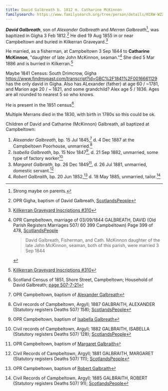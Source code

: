 ```yaml
---
title: David Galbreath b. 1812 m. Catharine McKinnon
familysearch: https://www.familysearch.org/tree/person/details/KCRW-WZZ
---
```

***David Galbreath***, son of *Alexander Galbreath* and *Merran Galbreath*[^maybe], was bapitized in Gigha 3 Feb 1812.[^birth] He died  19 Aug 1855 in or near Campbeltown and buried in Kilkerran Graveyard.[^burial]

He married, as a fisherman, at Campbeltown 3 Sep 1844 to **Catharine McKinnon**, "daughter of late John McKinnon, seaman."[^marriage]   She died  5 Mar 1886 and is burried in Kilkerran.[^burial]

Maybe 1841 Census: South Drimcrow, Gigha https://www.findmypast.com/transcript?id=GBC%2F1841%2F0016661129  has the only david in Gigha.  Also has ALexander (father) at age 60 / ~1781, and Marion age 20 / ~ 1821, and some grandchild? Alex age 5 / 1836.   Ages are all rounded to nearest 5 so who knows.

He is present in the 1851 census[^census1851]
 
Multiple Merrans died in the 1830, with birth in 1780s so this could be ok.


Children of David and Catharine (McKinnon) Galbreath, all baptized at Campbeltown:

1. *Alexander Galbreath*, bp. 15 Jul 1845,[^alexander-birth] d. 4 Dec 1887 at the Campbeltown Poorhouse, unmarried.[^alexander-death]
2. *Isabella Galbreath*, bp. 15 Nov 1847[^isabella-birth], d. 21 Sep 1882, unmarried, some type of factory worker[^isabella-death]
3. *Margaret Galbraith*, bp. 26 Dec 1849[^margaret-birth], d. 26 Jul 1881, unmarried, domestic servant.[^margaret-death]
4. *Robert Galbraith*, bp. 20 Jun 1852,[^robert-birth] d. 18 May 1885, unmarried, tailor.[^robert-death]

[^maybe]: Strong maybe on parents.

[^birth]: OPR Gigha, baptism of David Galbreath, [ScotlandsPeople](https://www.scotlandspeople.gov.uk/record-results?search_type=people&event=%28B%20OR%20C%20OR%20S%29&record_type%5B0%5D=opr_births&church_type=Old%20Parish%20Registers&dl_cat=church&dl_rec=church-births-baptisms&surname=galbreath&surname_so=fuzzy&forename=david&forename_so=starts&sex=M&from_year=1810&to_year=1812&parent_names_so=exact&parent_name_two_so=exact&county=ARGYLL&record=Church%20of%20Scotland%20%28old%20parish%20registers%29%20Roman%20Catholic%20Church%20Other%20churches)

[^marriage]: OPR Campbeltown, marriage of 03/09/1844 GALBREATH, DAVID (Old Parish Registers Marriages 507/ 60 399 Campbeltown) Page 399 of 478, [ScotlandsPeople](https://www.scotlandspeople.gov.uk/view-image/nrs_opr_records/9530949?image=399)
    > David Galbreath, Fisherman, and Cath. McKinnon
    > daughter of the late John McKinnon, seaman,
    > both of this parish, were married 3 Sep 1844
    
[^burial]: [Killkerran Graveyard Inscriptions #310](/sources/kilkerran-graveyard-inscriptions.md#310)

[^census1851]: Scotland Census of 1851, Shore Street, Campbeltown; Household of David Galbreath; [page 507-7-21](/sources/scotland-census-1851-campbeltown.md#507-7-21)

[^alexander-birth]: OPR Campbeltown, baptism of [Alexander Galbreath](/sources/opr-campbeltown-births.md#1845-07-15-alexander-galbreath)

[^alexander-death]: Civil records of Campbeltown, Argyll; 1887 GALBRAITH, ALEXANDER (Statutory registers Deaths 507/ 158); [ScotlandsPeople](https://www.scotlandspeople.gov.uk/view-image/nrs_stat_deaths/2882348)

[^isabella-birth]: OPR Campbeltown, baptism of [Isabella Galbreath](/sources/opr-campbeltown-births.md#1847-11-15-isabella-galbreath)

[^isabella-death]: Civil records of Campbeltown, Argyll; 1882 GALBRAITH, ISABELLA (Statutory registers Deaths 507/ 128); [ScotlandsPeople](https://www.scotlandspeople.gov.uk/view-image/nrs_stat_deaths/2514575)

[^margaret-birth]: OPR Campbeltown, baptism of [Margaret Galbraith](/sources/opr-campbeltown-births.md#1849-12-26-margaret-galbraith)

[^margaret-death]: Civil Records of Campbeltown, Argyll; 1881 GALBRAITH, MARGARET (Statutory registers Deaths 507/ 111); [ScotlandsPeople](https://www.scotlandspeople.gov.uk/view-image/nrs_stat_deaths/2360572)

[^robert-birth]: OPR Campbeltown, baptism of [Robert Galbraith](/sources/opr-campbeltown-births.md#1852-06-29-robert-galbraith)

[^robert-death]: Civil Records of Campbeltown, Argyll; 1885 GALBRAITH, ROBERT (Statutory registers Deaths 507/ 91); [ScotlandsPeople](https://www.scotlandspeople.gov.uk/view-image/nrs_stat_deaths/2724218)
